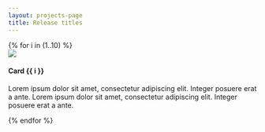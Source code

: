 ```yaml
---
layout: projects-page
title: Release titles
---
```

<div class="card-deck">
{% for i in (1..10) %}
<div class='card m-3'>
    <img class="card-img-top" src="https://placehold.it/160x160" />
    <div class="card-block">
        <h4 class="card-title">Card {{ i }}</h4>
        <p class='card-text'>Lorem ipsum dolor sit amet, consectetur adipiscing elit. Integer posuere erat a ante. Lorem ipsum dolor sit amet, consectetur adipiscing elit. Integer posuere erat a ante.</p>
    </div>
</div>
{% endfor %}
</div>